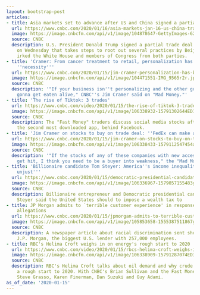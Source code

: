 ```yaml
---
layout: bootstrap-post
articles:
- title: Asia markets set to advance after US and China signed a partial trade agreement
  url: https://www.cnbc.com/2020/01/16/asia-markets-jan-16-us-china-trade-agreement.html
  image: https://image.cnbcfm.com/api/v1/image/104878647-GettyImages-620615188.jpg?v=1579132356
  source: CNBC
  description: U.S. President Donald Trump signed a partial trade deal with China
    on Wednesday that takes steps to root out several practices by Beijing that have
    irked the White House and members of Congress from both parties.
- title: 'Cramer: From cancer treatment to retail, personalization has become a business
    ''necessity'''
  url: https://www.cnbc.com/2020/01/15/jim-cramer-personalization-has-become-a-business-necessity.html
  image: https://image.cnbcfm.com/api/v1/image/104471551-IMG_9565r2r.jpg?v=1494934304
  source: CNBC
  description: '"If your business isn''t personalizing and the other guy is, you''re
    gonna get eaten alive," CNBC''s Jim Cramer said on "Mad Money."'
- title: 'The rise of Tiktok: 3 trades'
  url: https://www.cnbc.com/video/2020/01/15/the-rise-of-tiktok-3-trades.html
  image: https://image.cnbcfm.com/api/v1/image/106338932-15791302644ED1-FM-REMIX-011520.jpg?v=1579130264
  source: CNBC
  description: The "Fast Money" traders discuss social media stocks after Tiktok becomes
    the second most downloaded app, behind Facebook.
- title: 'Jim Cramer on stocks to buy on trade deal: ''FedEx can make a comeback'''
  url: https://www.cnbc.com/2020/01/15/jim-cramer-on-stocks-to-buy-on-trade-deal-fedex-can-make-a-comeback.html
  image: https://image.cnbcfm.com/api/v1/image/106338433-1579112547454ap_20015655444164.jpg?v=1579112622
  source: CNBC
  description: '"If the stocks of any of these companies with new access to China
    get hit, I think you need to be a buyer into weakness," the "Mad Money" host said.'
- title: 'Billionaire candidate Tom Steyer: America''s income inequality is ''unbearable,
    unjust'''
  url: https://www.cnbc.com/2020/01/15/democratic-presidential-candidate-tom-steyer-on-us-income-inequality.html
  image: https://image.cnbcfm.com/api/v1/image/106336967-1579057155483gettyimages-1199551900.jpeg?v=1579112656
  source: CNBC
  description: Billionaire entrepreneur and Democratic presidential candidate Tom
    Steyer said the United States should to impose a wealth tax to
- title: JP Morgan admits to `terrible customer experience' in response to discrimination
    allegations
  url: https://www.cnbc.com/2020/01/15/jpmorgan-admits-to-terrible-customer-experience-in-congress-letters.html
  image: https://image.cnbcfm.com/api/v1/image/105853658-1555387511867gettyimages-153247151.jpeg?v=1578999241
  source: CNBC
  description: A newspaper article about racial discrimination sent shock waves throughout
    J.P. Morgan, the biggest U.S. lender with 257,000 employees.
- title: RBC's Helima Croft weighs in on energy's rough start to 2020
  url: https://www.cnbc.com/video/2020/01/15/rbcs-helima-croft-weighs-in-on-energys-rough-start-to-2020.html
  image: https://image.cnbcfm.com/api/v1/image/106338909-15791287074ED3-FM-C-BLOCK-011520.jpg?v=1579128706
  source: CNBC
  description: RBC's Helima Croft talks about oil demand and why crude has had such
    a rough start to 2020. With CNBC's Brian Sullivan and the Fast Money traders,
    Steve Grasso, Karen Finerman, Dan Suzuki and Guy Adami.
as_of_date: '2020-01-15'
---
```


